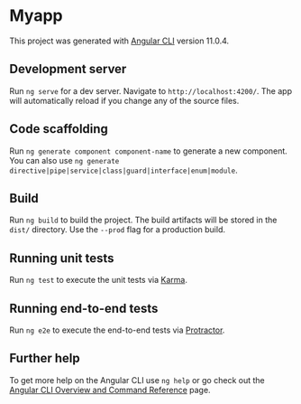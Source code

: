 # Myapp

This project was generated with [Angular CLI](https://github.com/angular/angular-cli) version 11.0.4.

## Development server

Run `ng serve` for a dev server. Navigate to `http://localhost:4200/`. The app will automatically reload if you change any of the source files.

## Code scaffolding

Run `ng generate component component-name` to generate a new component. You can also use `ng generate directive|pipe|service|class|guard|interface|enum|module`.

## Build

Run `ng build` to build the project. The build artifacts will be stored in the `dist/` directory. Use the `--prod` flag for a production build.

## Running unit tests

Run `ng test` to execute the unit tests via [Karma](https://karma-runner.github.io).

## Running end-to-end tests

Run `ng e2e` to execute the end-to-end tests via [Protractor](http://www.protractortest.org/).

## Further help

To get more help on the Angular CLI use `ng help` or go check out the [Angular CLI Overview and Command Reference](https://angular.io/cli) page.

<!doctype html>
<html lang="en">
<head>
  <meta charset="utf-8">
  <title>Myapp</title>
  <base href="/">
  <meta name="viewport" content="width=device-width, initial-scale=1">
  <link rel="icon" type="image/x-icon" href="https://media-exp1.licdn.com/dms/image/C5103AQHc-l44PPzriQ/profile-displayphoto-shrink_100_100/0/1576838589753?e=1614211200&v=beta&t=VZ1ySkrzczaJqtlz0JGIDppgWIuk3W30sE4e0DZW5vs">
<link href="https://cdn.jsdelivr.net/npm/bootstrap@5.0.0-beta1/dist/css/bootstrap.min.css" rel="stylesheet" >
</head>
<body>
  <app-root></app-root>
  <script src="https://cdn.jsdelivr.net/npm/bootstrap@5.0.0-beta1/dist/js/bootstrap.bundle.min.js" ></script>
</body>
</html>
